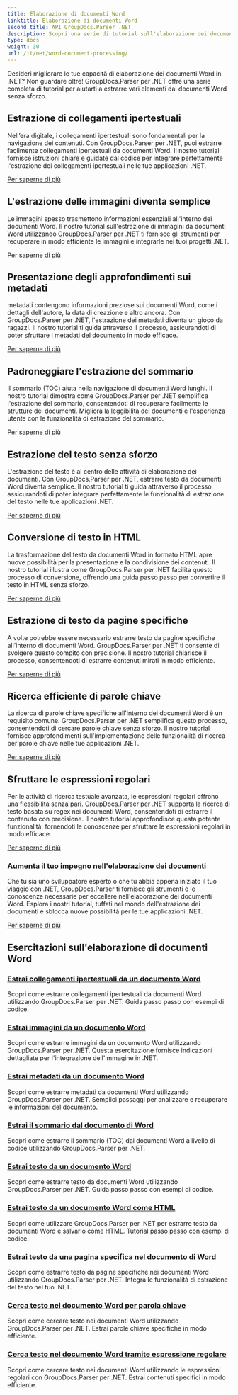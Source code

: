 ```yaml
---
title: Elaborazione di documenti Word
linktitle: Elaborazione di documenti Word
second_title: API GroupDocs.Parser .NET
description: Scopri una serie di tutorial sull'elaborazione dei documenti Word utilizzando GroupDocs.Parser per .NET. Estrai collegamenti ipertestuali, immagini, metadati e altro ancora.
type: docs
weight: 30
url: /it/net/word-document-processing/
---
```

Desideri migliorare le tue capacità di elaborazione dei documenti Word in .NET? Non guardare oltre! GroupDocs.Parser per .NET offre una serie completa di tutorial per aiutarti a estrarre vari elementi dai documenti Word senza sforzo.

## Estrazione di collegamenti ipertestuali
Nell’era digitale, i collegamenti ipertestuali sono fondamentali per la navigazione dei contenuti. Con GroupDocs.Parser per .NET, puoi estrarre facilmente collegamenti ipertestuali da documenti Word. Il nostro tutorial fornisce istruzioni chiare e guidate dal codice per integrare perfettamente l'estrazione dei collegamenti ipertestuali nelle tue applicazioni .NET.

[Per saperne di più](./extract-hyperlinks-from-word-document/)

## L'estrazione delle immagini diventa semplice
Le immagini spesso trasmettono informazioni essenziali all'interno dei documenti Word. Il nostro tutorial sull'estrazione di immagini da documenti Word utilizzando GroupDocs.Parser per .NET ti fornisce gli strumenti per recuperare in modo efficiente le immagini e integrarle nei tuoi progetti .NET.

[Per saperne di più](./extract-images-from-word-document/)

## Presentazione degli approfondimenti sui metadati
metadati contengono informazioni preziose sui documenti Word, come i dettagli dell'autore, la data di creazione e altro ancora. Con GroupDocs.Parser per .NET, l'estrazione dei metadati diventa un gioco da ragazzi. Il nostro tutorial ti guida attraverso il processo, assicurandoti di poter sfruttare i metadati del documento in modo efficace.

[Per saperne di più](./extract-metadata-from-word-document/)

## Padroneggiare l'estrazione del sommario
Il sommario (TOC) aiuta nella navigazione di documenti Word lunghi. Il nostro tutorial dimostra come GroupDocs.Parser per .NET semplifica l'estrazione del sommario, consentendoti di recuperare facilmente le strutture dei documenti. Migliora la leggibilità dei documenti e l'esperienza utente con le funzionalità di estrazione del sommario.

[Per saperne di più](./extract-table-of-contents-from-word-document/)

## Estrazione del testo senza sforzo
L'estrazione del testo è al centro delle attività di elaborazione dei documenti. Con GroupDocs.Parser per .NET, estrarre testo da documenti Word diventa semplice. Il nostro tutorial ti guida attraverso il processo, assicurandoti di poter integrare perfettamente le funzionalità di estrazione del testo nelle tue applicazioni .NET.

[Per saperne di più](./extract-text-from-word-document/)

## Conversione di testo in HTML
La trasformazione del testo da documenti Word in formato HTML apre nuove possibilità per la presentazione e la condivisione dei contenuti. Il nostro tutorial illustra come GroupDocs.Parser per .NET facilita questo processo di conversione, offrendo una guida passo passo per convertire il testo in HTML senza sforzo.

[Per saperne di più](./extract-text-from-word-document-as-html/)

## Estrazione di testo da pagine specifiche
A volte potrebbe essere necessario estrarre testo da pagine specifiche all'interno di documenti Word. GroupDocs.Parser per .NET ti consente di svolgere questo compito con precisione. Il nostro tutorial chiarisce il processo, consentendoti di estrarre contenuti mirati in modo efficiente.

[Per saperne di più](./extract-text-from-specific-page-in-word-document/)

## Ricerca efficiente di parole chiave
La ricerca di parole chiave specifiche all'interno dei documenti Word è un requisito comune. GroupDocs.Parser per .NET semplifica questo processo, consentendoti di cercare parole chiave senza sforzo. Il nostro tutorial fornisce approfondimenti sull'implementazione delle funzionalità di ricerca per parole chiave nelle tue applicazioni .NET.

[Per saperne di più](./search-text-in-word-document-by-keyword/)

## Sfruttare le espressioni regolari
Per le attività di ricerca testuale avanzata, le espressioni regolari offrono una flessibilità senza pari. GroupDocs.Parser per .NET supporta la ricerca di testo basata su regex nei documenti Word, consentendoti di estrarre il contenuto con precisione. Il nostro tutorial approfondisce questa potente funzionalità, fornendoti le conoscenze per sfruttare le espressioni regolari in modo efficace.

[Per saperne di più](./search-text-in-word-document-by-regular-expression/)

### Aumenta il tuo impegno nell'elaborazione dei documenti

Che tu sia uno sviluppatore esperto o che tu abbia appena iniziato il tuo viaggio con .NET, GroupDocs.Parser ti fornisce gli strumenti e le conoscenze necessarie per eccellere nell'elaborazione dei documenti Word. Esplora i nostri tutorial, tuffati nel mondo dell'estrazione dei documenti e sblocca nuove possibilità per le tue applicazioni .NET.

[Per saperne di più](./extract-hyperlinks-from-word-document/)

## Esercitazioni sull'elaborazione di documenti Word
### [Estrai collegamenti ipertestuali da un documento Word](./extract-hyperlinks-from-word-document/)
Scopri come estrarre collegamenti ipertestuali da documenti Word utilizzando GroupDocs.Parser per .NET. Guida passo passo con esempi di codice.
### [Estrai immagini da un documento Word](./extract-images-from-word-document/)
Scopri come estrarre immagini da un documento Word utilizzando GroupDocs.Parser per .NET. Questa esercitazione fornisce indicazioni dettagliate per l'integrazione dell'immagine in .NET.
### [Estrai metadati da un documento Word](./extract-metadata-from-word-document/)
Scopri come estrarre metadati da documenti Word utilizzando GroupDocs.Parser per .NET. Semplici passaggi per analizzare e recuperare le informazioni del documento.
### [Estrai il sommario dal documento di Word](./extract-table-of-contents-from-word-document/)
Scopri come estrarre il sommario (TOC) dai documenti Word a livello di codice utilizzando GroupDocs.Parser per .NET.
### [Estrai testo da un documento Word](./extract-text-from-word-document/)
Scopri come estrarre testo da documenti Word utilizzando GroupDocs.Parser per .NET. Guida passo passo con esempi di codice.
### [Estrai testo da un documento Word come HTML](./extract-text-from-word-document-as-html/)
Scopri come utilizzare GroupDocs.Parser per .NET per estrarre testo da documenti Word e salvarlo come HTML. Tutorial passo passo con esempi di codice.
### [Estrai testo da una pagina specifica nel documento di Word](./extract-text-from-specific-page-in-word-document/)
Scopri come estrarre testo da pagine specifiche nei documenti Word utilizzando GroupDocs.Parser per .NET. Integra le funzionalità di estrazione del testo nel tuo .NET.
### [Cerca testo nel documento Word per parola chiave](./search-text-in-word-document-by-keyword/)
Scopri come cercare testo nei documenti Word utilizzando GroupDocs.Parser per .NET. Estrai parole chiave specifiche in modo efficiente.
### [Cerca testo nel documento Word tramite espressione regolare](./search-text-in-word-document-by-regular-expression/)
Scopri come cercare testo nei documenti Word utilizzando le espressioni regolari con GroupDocs.Parser per .NET. Estrai contenuti specifici in modo efficiente.